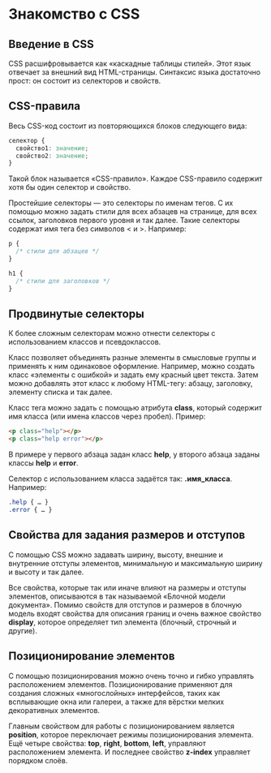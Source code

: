 # Знакомство с CSS

## Введение в CSS

CSS расшифровывается как «каскадные таблицы стилей». Этот язык отвечает за внешний вид HTML-страницы. Синтаксис языка достаточно прост: он состоит из селекторов и свойств.

## CSS-правила

Весь CSS-код состоит из повторяющихся блоков следующего вида:

```css
селектор {
  свойство1: значение;
  свойство2: значение;
}
```

Такой блок называется «CSS-правило». Каждое CSS-правило содержит хотя бы один селектор и свойство.

Простейшие селекторы — это селекторы по именам тегов. С их помощью можно задать стили для всех абзацев на странице, для всех ссылок, заголовков первого уровня и так далее. Такие селекторы содержат имя тега без символов < и >. Например:

```css
p {
  /* стили для абзацев */
}

h1 {
  /* стили для заголовков */
}

```

## Продвинутые селекторы

К более сложным селекторам можно отнести селекторы с использованием классов и псевдоклассов.

Класс позволяет объединять разные элементы в смысловые группы и применять к ним одинаковое оформление. Например, можно создать класс «элементы с ошибкой» и задать ему красный цвет текста. Затем можно добавлять этот класс к любому HTML-тегу: абзацу, заголовку, элементу списка и так далее.

Класс тега можно задать с помощью атрибута __class__, который содержит имя класса (или имена классов через пробел). Пример:

```html
<p class="help"></p>
<p class="help error"></p>
```

В примере у первого абзаца задан класс __help__, у второго абзаца заданы классы __help__ и __error__.

Селектор с использованием класса задаётся так: __.имя_класса__. Например:

```css
.help { … }
.error { … }
```

## Свойства для задания размеров и отступов

С помощью CSS можно задавать ширину, высоту, внешние и внутренние отступы элементов, минимальную и максимальную ширину и высоту и так далее.

Все свойства, которые так или иначе влияют на размеры и отступы элементов, описываются в так называемой «Блочной модели документа». Помимо свойств для отступов и размеров в блочную модель входят свойства для описания границ и очень важное свойство __display__, которое определяет тип элемента (блочный, строчный и другие).
 
## Позиционирование элементов

С помощью позиционирования можно очень точно и гибко управлять расположением элементов. Позиционирование применяют для создания сложных «многослойных» интерфейсов, таких как всплывающие окна или галереи, а также для вёрстки мелких декоративных элементов.

Главным свойством для работы с позиционированием является __position__, которое переключает режимы позиционирования элемента. Ещё четыре свойства: __top__, __right__, __bottom__, __left__, управляют расположением элемента. И последнее свойство __z-index__ управляет порядком слоёв.